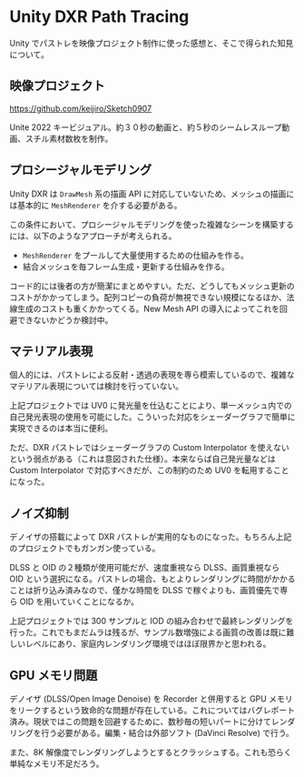 # Unity DXR Path Tracing

Unity でパストレを映像プロジェクト制作に使った感想と、そこで得られた知見について。

## 映像プロジェクト

https://github.com/keijiro/Sketch0907

Unite 2022 キービジュアル。約３０秒の動画と、約５秒のシームレスループ動画、スチル素材数枚を制作。

## プロシージャルモデリング

Unity DXR は `DrawMesh` 系の描画 API に対応していないため、メッシュの描画には基本的に `MeshRenderer` を介する必要がある。

この条件において、プロシージャルモデリングを使った複雑なシーンを構築するには、以下のようなアプローチが考えられる。

- `MeshRenderer` をプールして大量使用するための仕組みを作る。
- 結合メッシュを毎フレーム生成・更新する仕組みを作る。

コード的には後者の方が簡潔にまとめやすい。ただ、どうしてもメッシュ更新のコストがかかってしまう。配列コピーの負荷が無視できない規模になるほか、法線生成のコストも重くかかってくる。New Mesh API の導入によってこれを回避できないかどうか検討中。

## マテリアル表現

個人的には、パストレによる反射・透過の表現を専ら模索しているので、複雑なマテリアル表現については検討を行っていない。

上記プロジェクトでは UV0 に発光量を仕込むことにより、単一メッシュ内での自己発光表現の使用を可能にした。こういった対応をシェーダーグラフで簡単に実現できるのは本当に便利。

ただ、DXR パストレではシェーダーグラフの Custom Interpolator を使えないという弱点がある（これは意図された仕様）。本来ならば自己発光量などは Custom Interpolator で対応すべきだが、この制約のため UV0 を転用することになった。

## ノイズ抑制

デノイザの搭載によって DXR パストレが実用的なものになった。もちろん上記のプロジェクトでもガンガン使っている。

DLSS と OID の２種類が使用可能だが、速度重視なら DLSS、画質重視なら OID という選択になる。パストレの場合、もとよりレンダリングに時間がかかることは折り込み済みなので、僅かな時間を DLSS で稼ぐよりも、画質優先で専ら OID を用いていくことになるか。

上記プロジェクトでは 300 サンプルと IOD の組み合わせで最終レンダリングを行った。これでもまだムラは残るが、サンプル数増強による画質の改善は既に難しいレベルにあり、家庭内レンダリング環境ではほぼ限界かと思われる。

## GPU メモリ問題

デノイザ (DLSS/Open Image Denoise) を Recorder と併用すると GPU メモリをリークするという致命的な問題が存在している。これについてはバグレポート済み。現状ではこの問題を回避するために、数秒毎の短いパートに分けてレンダリングを行う必要がある。編集・結合は外部ソフト (DaVinci Resolve) で行う。

また、8K 解像度でレンダリングしようとするとクラッシュする。これも恐らく単純なメモリ不足だろう。
